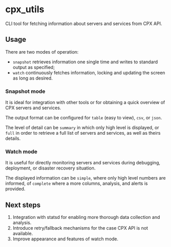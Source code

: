 # cpx_utils

CLI tool for fetching information about servers and services from CPX API.

## Usage

There are two modes of operation:
- `snapshot` retrieves information one single time and writes to standard output as specified;
- `watch` continuously fetches information, locking and updating the screen as long as desired.

### Snapshot mode

It is ideal for integration with other tools or for obtaining a quick overview of CPX servers and services.

The output format can be configured for `table` (easy to view), `csv`, or `json`.

The level of detail can be `summary` in which only high level is displayed, or `full` in order to retrieve a full list of servers and services, as well as theirs details.

### Watch mode

It is useful for directly monitoring servers and services during debugging, deployment, or disaster recovery situation.

The displayed information can be `simple`, where only high level numbers are informed, of `complete` where a more columns, analysis, and alerts is provided.

## Next steps

1. Integration with statsd for enabling more thorough data collection and analysis.
2. Introduce retry/fallback mechanisms for the case CPX API is not available.
3. Improve appearance and features of watch mode.